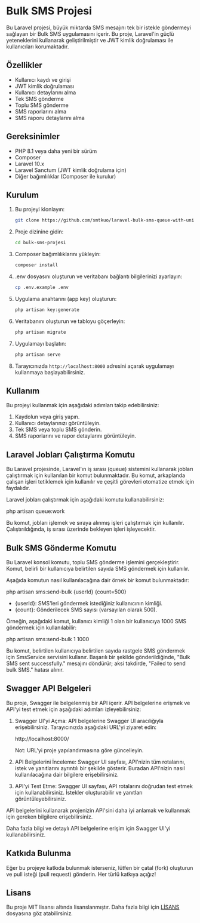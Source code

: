 
# Bulk SMS Projesi

Bu Laravel projesi, büyük miktarda SMS mesajını tek bir istekle göndermeyi sağlayan bir Bulk SMS uygulamasını içerir. Bu proje, Laravel'in güçlü yeteneklerini kullanarak geliştirilmiştir ve JWT kimlik doğrulaması ile kullanıcıları korumaktadır.

## Özellikler

- Kullanıcı kaydı ve girişi
- JWT kimlik doğrulaması
- Kullanıcı detaylarını alma
- Tek SMS gönderme
- Toplu SMS gönderme
- SMS raporlarını alma
- SMS raporu detaylarını alma

## Gereksinimler

- PHP 8.1 veya daha yeni bir sürüm
- Composer
- Laravel 10.x
- Laravel Sanctum (JWT kimlik doğrulama için)
- Diğer bağımlılıklar (Composer ile kurulur)

## Kurulum

1. Bu projeyi klonlayın:

   ```bash
   git clone https://github.com/smtkuo/laravel-bulk-sms-queue-with-unit-tests
   ```

2. Proje dizinine gidin:

   ```bash
   cd bulk-sms-projesi
   ```

3. Composer bağımlılıklarını yükleyin:

   ```bash
   composer install
   ```

4. .env dosyasını oluşturun ve veritabanı bağlantı bilgilerinizi ayarlayın:

   ```bash
   cp .env.example .env
   ```

5. Uygulama anahtarını (app key) oluşturun:

   ```bash
   php artisan key:generate
   ```

6. Veritabanını oluşturun ve tabloyu göçerleyin:

   ```bash
   php artisan migrate
   ```

7. Uygulamayı başlatın:

   ```bash
   php artisan serve
   ```

8. Tarayıcınızda `http://localhost:8000` adresini açarak uygulamayı kullanmaya başlayabilirsiniz.

## Kullanım

Bu projeyi kullanmak için aşağıdaki adımları takip edebilirsiniz:

1. Kaydolun veya giriş yapın.
2. Kullanıcı detaylarınızı görüntüleyin.
3. Tek SMS veya toplu SMS gönderin.
4. SMS raporlarını ve rapor detaylarını görüntüleyin.

## Laravel Jobları Çalıştırma Komutu

Bu Laravel projesinde, Laravel'ın iş sırası (queue) sistemini kullanarak jobları çalıştırmak için kullanılan bir komut bulunmaktadır. Bu komut, arkaplanda çalışan işleri tetiklemek için kullanılır ve çeşitli görevleri otomatize etmek için faydalıdır.

Laravel jobları çalıştırmak için aşağıdaki komutu kullanabilirsiniz:

php artisan queue:work

Bu komut, jobları işlemek ve sıraya alınmış işleri çalıştırmak için kullanılır. Çalıştırıldığında, iş sırası üzerinde bekleyen işleri işleyecektir.


## Bulk SMS Gönderme Komutu

Bu Laravel konsol komutu, toplu SMS gönderme işlemini gerçekleştirir. Komut, belirli bir kullanıcıya belirtilen sayıda SMS göndermek için kullanılır.

Aşağıda komutun nasıl kullanılacağına dair örnek bir komut bulunmaktadır:

php artisan sms:send-bulk {userId} {count=500}

- {userId}: SMS'leri göndermek istediğiniz kullanıcının kimliği.
- {count}: Gönderilecek SMS sayısı (varsayılan olarak 500).

Örneğin, aşağıdaki komut, kullanıcı kimliği 1 olan bir kullanıcıya 1000 SMS göndermek için kullanılabilir:

php artisan sms:send-bulk 1 1000

Bu komut, belirtilen kullanıcıya belirtilen sayıda rastgele SMS göndermek için SmsService servisini kullanır. Başarılı bir şekilde gönderildiğinde, "Bulk SMS sent successfully." mesajını döndürür; aksi takdirde, "Failed to send bulk SMS." hatası alınır.

## Swagger API Belgeleri

Bu proje, Swagger ile belgelenmiş bir API içerir. API belgelerine erişmek ve API'yi test etmek için aşağıdaki adımları izleyebilirsiniz:

1. Swagger UI'yi Açma: API belgelerine Swagger UI aracılığıyla erişebilirsiniz. Tarayıcınızda aşağıdaki URL'yi ziyaret edin:

   http://localhost:8000/

   Not: URL'yi proje yapılandırmasına göre güncelleyin.

2. API Belgelerini İnceleme: Swagger UI sayfası, API'nizin tüm rotalarını, istek ve yanıtlarını ayrıntılı bir şekilde gösterir. Buradan API'nizin nasıl kullanılacağına dair bilgilere erişebilirsiniz.

3. API'yi Test Etme: Swagger UI sayfası, API rotalarını doğrudan test etmek için kullanabilirsiniz. İstekler oluşturabilir ve yanıtları görüntüleyebilirsiniz.

API belgelerini kullanarak projenizin API'sini daha iyi anlamak ve kullanmak için gereken bilgilere erişebilirsiniz.

Daha fazla bilgi ve detaylı API belgelerine erişim için Swagger UI'yi kullanabilirsiniz.

## Katkıda Bulunma

Eğer bu projeye katkıda bulunmak isterseniz, lütfen bir çatal (fork) oluşturun ve pull isteği (pull request) gönderin. Her türlü katkıya açığız!

## Lisans

Bu proje MIT lisansı altında lisanslanmıştır. Daha fazla bilgi için [LİSANS](LICENSE) dosyasına göz atabilirsiniz.